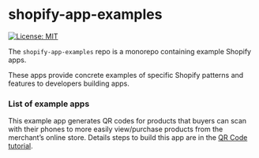 # shopify-app-examples

[![License: MIT](https://img.shields.io/badge/License-MIT-green.svg)](LICENSE.md)

The `shopify-app-examples` repo is a monorepo containing example Shopify apps.

These apps provide concrete examples of specific Shopify patterns and features to developers building apps.

### List of example apps

This example app generates QR codes for products that buyers can scan with their phones to more easily view/purchase products from the merchant’s online store. Details steps to build this app are in the [QR Code tutorial](https://shopify.dev/apps/getting-started/add-functionality).

